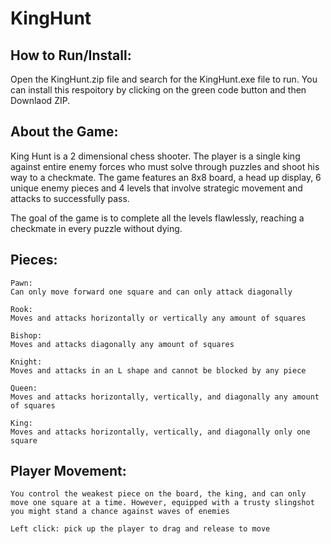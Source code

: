 # KingHunt

## How to Run/Install:
Open the KingHunt.zip file and search for the KingHunt.exe file to run. You can install this respoitory by clicking on the green code button and then Downlaod ZIP.

## About the Game:
King Hunt is a 2 dimensional chess shooter. The player is a single king against entire enemy forces who must solve through puzzles and shoot his way to a checkmate. The game features an 8x8 board, a head up display, 6 unique enemy pieces and 4 levels that involve strategic movement and attacks to successfully pass.

The goal of the game is to complete all the levels flawlessly, reaching a checkmate in every puzzle without dying.

## Pieces:

	Pawn:
	Can only move forward one square and can only attack diagonally 

	Rook:
	Moves and attacks horizontally or vertically any amount of squares

	Bishop:
	Moves and attacks diagonally any amount of squares 

	Knight:
	Moves and attacks in an L shape and cannot be blocked by any piece

	Queen:
	Moves and attacks horizontally, vertically, and diagonally any amount of squares

	King:
	Moves and attacks horizontally, vertically, and diagonally only one square


## Player Movement:

	You control the weakest piece on the board, the king, and can only move one square at a time. However, equipped with a trusty slingshot you might stand a chance against waves of enemies

	Left click: pick up the player to drag and release to move

 

